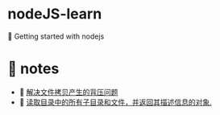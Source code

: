 <!--
 * @Author: luoxi
 * @LastEditTime: 2022-03-15 22:08:04
 * @LastEditors: your name
 * @Description: 
-->
# nodeJS-learn
🌵 Getting started with nodejs

# 📘 notes

- 📖 [解决文件拷贝产生的背压问题](./copyFile.js)  
- 📖 [读取目录中的所有子目录和文件，并返回其描述信息的对象.](./readDir.js)  

